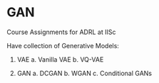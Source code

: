 # GAN
Course Assignments for ADRL at IISc

Have collection of Generative Models:
1. VAE
  a. Vanilla VAE
  b. VQ-VAE
  
2. GAN
  a. DCGAN
  b. WGAN
  c. Conditional GANs
